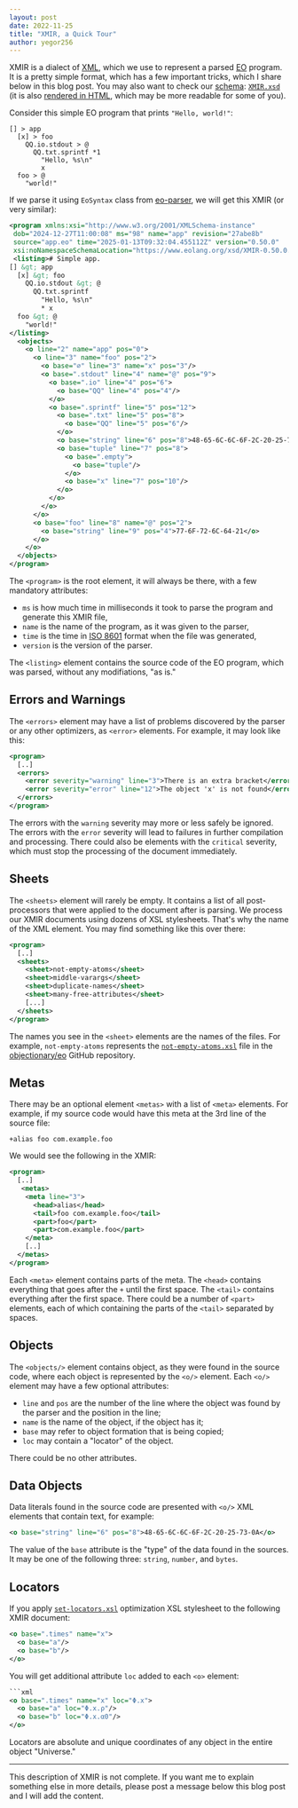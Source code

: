 ```yaml
---
layout: post
date: 2022-11-25
title: "XMIR, a Quick Tour"
author: yegor256
---
```


XMIR is a dialect of [XML](https://en.wikipedia.org/wiki/XML),
which we use to represent a parsed
[EO](https://www.eolang.org) program. It is a pretty simple format,
which has a few
important tricks, which I share below in this blog post. You may
also want to check our [schema](https://en.wikipedia.org/wiki/XML_schema):
[`XMIR.xsd`][xsd]
(it is also [rendered in HTML](https://www.eolang.org/XMIR.html),
which may be more readable for some of you).

<!--more-->

Consider this simple EO program that prints `"Hello, world!"`:

```
[] > app
  [x] > foo
    QQ.io.stdout > @
      QQ.txt.sprintf *1
        "Hello, %s\n"
        x
  foo > @
    "world!"
```

If we parse it using `EoSyntax` class from [eo-parser],
we will get this XMIR (or very similar):

```xml
<program xmlns:xsi="http://www.w3.org/2001/XMLSchema-instance"
 dob="2024-12-27T11:00:08" ms="98" name="app" revision="27abe8b"
 source="app.eo" time="2025-01-13T09:32:04.455112Z" version="0.50.0"
 xsi:noNamespaceSchemaLocation="https://www.eolang.org/xsd/XMIR-0.50.0.xsd">
 <listing># Simple app.
[] &gt; app
  [x] &gt; foo
    QQ.io.stdout &gt; @
      QQ.txt.sprintf
        "Hello, %s\n"
        * x
  foo &gt; @
    "world!"
</listing>
  <objects>
    <o line="2" name="app" pos="0">
      <o line="3" name="foo" pos="2">
        <o base="∅" line="3" name="x" pos="3"/>
        <o base=".stdout" line="4" name="@" pos="9">
          <o base=".io" line="4" pos="6">
            <o base="QQ" line="4" pos="4"/>
          </o>
          <o base=".sprintf" line="5" pos="12">
            <o base=".txt" line="5" pos="8">
              <o base="QQ" line="5" pos="6"/>
            </o>
            <o base="string" line="6" pos="8">48-65-6C-6C-6F-2C-20-25-73-0A</o>
            <o base="tuple" line="7" pos="8">
              <o base=".empty">
                <o base="tuple"/>
              </o>
              <o base="x" line="7" pos="10"/>
            </o>
          </o>
        </o>
      </o>
      <o base="foo" line="8" name="@" pos="2">
        <o base="string" line="9" pos="4">77-6F-72-6C-64-21</o>
      </o>
    </o>
  </objects>
</program>
```

The `<program>` is the root element, it will always be there, with
a few mandatory attributes:

* `ms` is how much time in milliseconds it took to parse the program
and generate this XMIR file,
* `name` is the name of the program, as it was given to the parser,
* `time` is the time in [ISO 8601] format when the file was generated,
* `version` is the version of the parser.

The `<listing>` element contains the source code of the EO program,
which was parsed, without any modifiations, "as is."

## Errors and Warnings

The `<errors>` element may have a list of problems discovered by the
parser or any other optimizers, as `<error>` elements.
For example, it may look like this:

```xml
<program>
  [..]
  <errors>
    <error severity="warning" line="3">There is an extra bracket</error>
    <error severity="error" line="12">The object 'x' is not found</error>
  </errors>
</program>
```

The errors with the `warning` severity may more or less safely be ignored. The
  errors with the `error` severity will lead to failures in further compilation
  and processing. There could also be elements with the `critical` severity,
  which must stop the processing of the document immediately.

## Sheets

The `<sheets>` element will rarely be empty. It contains a list of all
  post-processors that were applied to the document after is parsing.
  We process our XMIR documents using dozens of XSL stylesheets. That's why
  the name of the XML element. You may find something like this over there:

```xml
<program>
  [..]
  <sheets>
    <sheet>not-empty-atoms</sheet>
    <sheet>middle-varargs</sheet>
    <sheet>duplicate-names</sheet>
    <sheet>many-free-attributes</sheet>
    [...]
  </sheets>
</program>
```

The names you see in the `<sheet>` elements are the names of the files.
  For example, `not-empty-atoms` represents the
  [`not-empty-atoms.xsl`] file
  in the [objectionary/eo](https://github.com/objectionary/eo) GitHub repository.

## Metas

There may be an optional element `<metas>` with a list of `<meta>` elements.
  For example, if my source code would have this meta at the 3rd
  line of the source file:

```
+alias foo com.example.foo
```

We would see the following in the XMIR:

```xml
<program>
  [..]
   <metas>
    <meta line="3">
      <head>alias</head>
      <tail>foo com.example.foo</tail>
      <part>foo</part>
      <part>com.example.foo</part>
    </meta>
    [..]
  </metas>
</program>
```

Each `<meta>` element contains parts of the meta. The `<head>`
  contains everything that goes after the `+` until the first space.
  The `<tail>` contains everything after the first space. There could
  be a number of `<part>` elements, each of which containing the parts
  of the `<tail>` separated by spaces.

## Objects

The `<objects/>` element contains object, as they were found in the source
  code, where each object is represented by the `<o/>` element.
  Each `<o/>` element may have a few optional attributes:

* `line` and `pos` are the number of the line where the object
was found by the parser and the position in the line;
* `name` is the name of the object, if the object has it;
* `base` may refer to object formation that is being copied;
* `loc` may contain a "locator" of the object.

There could be no other attributes.

## Data Objects

Data literals found in the source code are presented with `<o/>` XML elements
  that contain text, for example:

```xml
<o base="string" line="6" pos="8">48-65-6C-6C-6F-2C-20-25-73-0A</o>
```

The value of the `base` attribute is the "type" of the data found in the
sources. It may be one of the following three:
`string`, `number`, and `bytes`.

## Locators

If you apply [`set-locators.xsl`] optimization XSL stylesheet to the following
XMIR document:

```xml
<o base=".times" name="x">
  <o base="a"/>
  <o base="b"/>
</o>
```

You will get additional attribute `loc` added to each `<o>` element:

```xml
```xml
<o base=".times" name="x" loc="Φ.x">
  <o base="a" loc="Φ.x.ρ"/>
  <o base="b" loc="Φ.x.α0"/>
</o>
```

Locators are absolute and unique coordinates of any object
in the entire object "Universe."

<hr/>

This description of XMIR is not complete. If you want me to explain
something else in more details, please post a message below this blog post
and I will add the content.

[xsd]: https://raw.githubusercontent.com/objectionary/eo/gh-pages/XMIR.xsd
[eo-parser]: https://github.com/objectionary/eo/tree/master/eo-parser
[ISO 8601]: https://en.wikipedia.org/wiki/ISO_8601
[`not-empty-atoms.xsl`]: https://github.com/objectionary/eo/blob/master/eo-parser/src/main/resources/org/eolang/parser/errors/not-empty-atoms.xsl
[`set-locators.xsl`]: https://github.com/objectionary/eo/blob/master/eo-parser/src/main/resources/org/eolang/parser/set-locators.xsl
